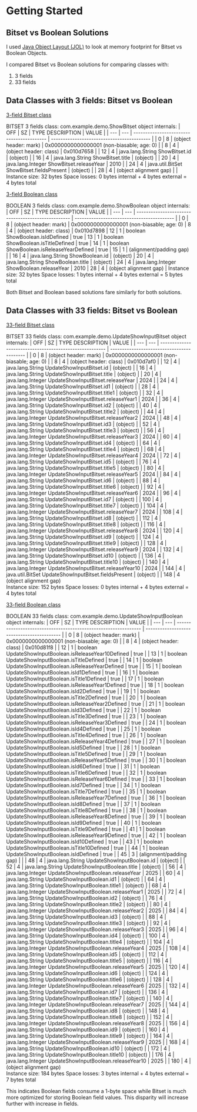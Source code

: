 # Getting Started

## Bitset vs Boolean Solutions
I used [Java Object Layout (JOL)](https://mvnrepository.com/artifact/org.openjdk.jol/jol-core) to look at memory footprint for Bitset vs Boolean Objects. 

I compared Bitset vs Boolean solutions for comparing classes with: 
1. 3 fields 
2. 33 fields

## Data Classes with 3 fields: Bitset vs Boolean

[3-field Bitset class](https://github.com/krutikavk/sparse-update-analysis/blob/main/demo/src/main/java/com/example/demo/ShowBitset.java)

BITSET 3 fields class:
com.example.demo.ShowBitset object internals:
| OFF | SZ  |              TYPE DESCRIPTION             |       VALUE                                |
| --- | --- | ----------------------------------------- | ------------------------------------------ |
| 0   | 8   |                  (object header: mark)    |  0x0000000000000001 (non-biasable; age: 0) |
| 8   | 4   |                  (object header: class)   |  0x010d7658                                |
| 12  | 4   | java.lang.String ShowBitset.id            |  (object)                                  |
| 16  | 4   | java.lang.String ShowBitset.title         |  (object)                                  |
| 20  | 4   | java.lang.Integer ShowBitset.releaseYear  |   2010                                     |
| 24  | 4   | java.util.BitSet ShowBitset.fieldsPresent |  (object)                                  |
| 28  | 4   |                  (object alignment gap)   |                                            |
Instance size: 32 bytes
Space losses: 0 bytes internal + 4 bytes external = 4 bytes total

[3-field Boolean class](https://github.com/krutikavk/sparse-update-analysis/blob/main/demo/src/main/java/com/example/demo/ShowBoolean.java)

BOOLEAN 3 fields class:
com.example.demo.ShowBoolean object internals:
| OFF | SZ  |                    TYPE DESCRIPTION                |       VALUE                                |
| --- | --- | -------------------------------------------------- | ------------------------------------------ |
| 0   | 8   |                   (object header: mark)            | 0x0000000000000001 (non-biasable; age: 0)
| 8   | 4   |                  (object header: class)            | 0x010d7898
| 12  | 1   |          boolean ShowBoolean.isIdDefined           | true
| 13  | 1   |          boolean ShowBoolean.isTitleDefined        | true
| 14  | 1   |          boolean ShowBoolean.isReleaseYearDefined  | true
| 15  | 1   |                  (alignment/padding gap)           | 
| 16  | 4   | java.lang.String ShowBoolean.id                    | (object)
| 20  | 4   | java.lang.String ShowBoolean.title                 | (object)
| 24  | 4   |  java.lang.Integer ShowBoolean.releaseYear         |   2010
| 28  | 4   |                  (object alignment gap)            |
Instance size: 32 bytes
Space losses: 1 bytes internal + 4 bytes external = 5 bytes total

Both Bitset and Boolean based solutions fare similarly for both solutions.



## Data Classes with 33 fields: Bitset vs Boolean

[33-field Bitset class](https://github.com/krutikavk/sparse-update-analysis/blob/main/demo/src/main/java/com/example/demo/UpdateShowInputBitset.java)

BITSET 33 fields class:
com.example.demo.UpdateShowInputBitset object internals:
| OFF | SZ  |                       TYPE DESCRIPTION                  |       VALUE                                |
| --- | --- | ------------------------------------------------------- | ------------------------------------------ |
| 0   | 8   |                  (object header: mark)                  | 0x0000000000000001 (non-biasable; age: 0)  |
| 8   | 4   |                  (object header: class)                 | 0x010d7af0                                 |
| 12  | 4   |  java.lang.String UpdateShowInputBitset.id              | (object)                                   |
| 16  | 4   |  java.lang.String UpdateShowInputBitset.title           | (object)                                   |
| 20  | 4   |  java.lang.Integer UpdateShowInputBitset.releaseYear    | 2024                                       |
| 24  | 4   |  java.lang.String UpdateShowInputBitset.id1             | (object)                                   |
| 28  | 4   |  java.lang.String UpdateShowInputBitset.title1          | (object)                                   |
| 32  | 4   |  java.lang.Integer UpdateShowInputBitset.releaseYear1   | 2024                                       |
| 36  | 4   |  java.lang.String UpdateShowInputBitset.id2             | (object)                                   |
| 40  | 4   |  java.lang.String UpdateShowInputBitset.title2          | (object)                                   |
| 44  | 4   |  java.lang.Integer UpdateShowInputBitset.releaseYear2   | 2024                                       |
| 48  | 4   |  java.lang.String UpdateShowInputBitset.id3             | (object)                                   |
| 52  | 4   |  java.lang.String UpdateShowInputBitset.title3          | (object)                                   |
| 56  | 4   |  java.lang.Integer UpdateShowInputBitset.releaseYear3   | 2024                                       |
| 60  | 4   |  java.lang.String UpdateShowInputBitset.id4             | (object)                                   |
| 64  | 4   |  java.lang.String UpdateShowInputBitset.title4          | (object)                                   |
| 68  | 4   |  java.lang.Integer UpdateShowInputBitset.releaseYear4   | 2024                                       |
| 72  | 4   |  java.lang.String UpdateShowInputBitset.id5             | (object)                                   |
| 76  | 4   |  java.lang.String UpdateShowInputBitset.title5          | (object)                                   |
| 80  | 4   |  java.lang.Integer UpdateShowInputBitset.releaseYear5   | 2024                                       |
| 84  | 4   |  java.lang.String UpdateShowInputBitset.id6             | (object)                                   |
| 88  | 4   |  java.lang.String UpdateShowInputBitset.title6          | (object)                                   |
| 92  | 4   |  java.lang.Integer UpdateShowInputBitset.releaseYear6   | 2024                                       |
| 96  | 4   |  java.lang.String UpdateShowInputBitset.id7             | (object)                                   |
| 100 | 4   |  java.lang.String UpdateShowInputBitset.title7          | (object)                                   |
| 104 | 4   |  java.lang.Integer UpdateShowInputBitset.releaseYear7   | 2024                                       |
| 108 | 4   |  java.lang.String UpdateShowInputBitset.id8             | (object)                                   |
| 112 | 4   |  java.lang.String UpdateShowInputBitset.title8          | (object)                                   |
| 116 | 4   |  java.lang.Integer UpdateShowInputBitset.releaseYear8   | 2024                                       |
| 120 | 4   |  java.lang.String UpdateShowInputBitset.id9             | (object)                                   |
| 124 | 4   |  java.lang.String UpdateShowInputBitset.title9          | (object)                                   |
| 128 | 4   |  java.lang.Integer UpdateShowInputBitset.releaseYear9   | 2024                                       |
| 132 | 4   |  java.lang.String UpdateShowInputBitset.id10            | (object)                                   |
| 136 | 4   |  java.lang.String UpdateShowInputBitset.title10         | (object)                                   |
| 140 | 4   |  java.lang.Integer UpdateShowInputBitset.releaseYear10  | 2024                                       |
| 144 | 4   |  java.util.BitSet UpdateShowInputBitset.fieldsPresent   | (object)                                   |
| 148 | 4                     (object alignment gap)                
Instance size: 152 bytes
Space losses: 0 bytes internal + 4 bytes external = 4 bytes total


[33-field Boolean class](https://github.com/krutikavk/sparse-update-analysis/blob/main/demo/src/main/java/com/example/demo/UpdateShowInputBoolean.java)

BOOLEAN 33 fields class:
com.example.demo.UpdateShowInputBoolean object internals:
| OFF | SZ  |                           TYPE DESCRIPTION                      |       VALUE                                |
| --- | --- | --------------------------------------------------------------- | ------------------------------------------ |
| 0   | 8   |                  (object header: mark)                          | 0x0000000000000001 (non-biasable; age: 0)  |
| 8   | 4   |                  (object header: class)                         | 0x010d81f8                                 |
| 12  | 1   |          boolean UpdateShowInputBoolean.isReleaseYear10Defined  |  true                                      |
| 13  | 1   |          boolean UpdateShowInputBoolean.isTitleDefined          |  true                                      |
| 14  | 1   |          boolean UpdateShowInputBoolean.isReleaseYearDefined    |  true                                      |
| 15  | 1   |          boolean UpdateShowInputBoolean.isId1Defined            |  true                                      |
| 16  | 1   |          boolean UpdateShowInputBoolean.isTitle1Defined         |  true                                      |
| 17  | 1   |          boolean UpdateShowInputBoolean.isReleaseYear1Defined   |  true                                      |
| 18  | 1   |          boolean UpdateShowInputBoolean.isId2Defined            |  true                                      |
| 19  | 1   |          boolean UpdateShowInputBoolean.isTitle2Defined         |  true                                      |
| 20  | 1   |          boolean UpdateShowInputBoolean.isReleaseYear2Defined   |  true                                      |
| 21  | 1   |          boolean UpdateShowInputBoolean.isId3Defined            |  true                                      |
| 22  | 1   |          boolean UpdateShowInputBoolean.isTitle3Defined         |  true                                      |
| 23  | 1   |          boolean UpdateShowInputBoolean.isReleaseYear3Defined   |  true                                      |
| 24  | 1   |          boolean UpdateShowInputBoolean.isId4Defined            |  true                                      |
| 25  | 1   |          boolean UpdateShowInputBoolean.isTitle4Defined         |  true                                      |
| 26  | 1   |          boolean UpdateShowInputBoolean.isReleaseYear4Defined   |  true                                      |
| 27  | 1   |          boolean UpdateShowInputBoolean.isId5Defined            |  true                                      |
| 28  | 1   |          boolean UpdateShowInputBoolean.isTitle5Defined         |  true                                      |
| 29  | 1   |          boolean UpdateShowInputBoolean.isReleaseYear5Defined   |  true                                      |
| 30  | 1   |          boolean UpdateShowInputBoolean.isId6Defined            |  true                                      |
| 31  | 1   |          boolean UpdateShowInputBoolean.isTitle6Defined         |  true                                      |
| 32  | 1   |          boolean UpdateShowInputBoolean.isReleaseYear6Defined   |  true                                      |
| 33  | 1   |          boolean UpdateShowInputBoolean.isId7Defined            |  true                                      |
| 34  | 1   |          boolean UpdateShowInputBoolean.isTitle7Defined         |  true                                      |
| 35  | 1   |          boolean UpdateShowInputBoolean.isReleaseYear7Defined   |  true                                      |
| 36  | 1   |          boolean UpdateShowInputBoolean.isId8Defined            |  true                                      |
| 37  | 1   |          boolean UpdateShowInputBoolean.isTitle8Defined         |  true                                      |
| 38  | 1   |          boolean UpdateShowInputBoolean.isReleaseYear8Defined   |  true                                      |
| 39  | 1   |          boolean UpdateShowInputBoolean.isId9Defined            |  true                                      |
| 40  | 1   |          boolean UpdateShowInputBoolean.isTitle9Defined         |  true                                      |
| 41  | 1   |          boolean UpdateShowInputBoolean.isReleaseYear9Defined   |  true                                      |
| 42  | 1   |          boolean UpdateShowInputBoolean.isId10Defined           |  true                                      |
| 43  | 1   |          boolean UpdateShowInputBoolean.isTitle10Defined        |  true                                      |
| 44  | 1   |          boolean UpdateShowInputBoolean.isIdDefined             |  true                                      |
| 45  | 3   |                  (alignment/padding gap)                        |                                            |
| 48  | 4   |  java.lang.String UpdateShowInputBoolean.id                     |  (object)                                  |
| 52  | 4   |  java.lang.String UpdateShowInputBoolean.title                  |  (object)                                  |
| 56  | 4   |  java.lang.Integer UpdateShowInputBoolean.releaseYear           |   2025                                     |
| 60  | 4   |  java.lang.String UpdateShowInputBoolean.id1                    |  (object)                                  |
| 64  | 4   |  java.lang.String UpdateShowInputBoolean.title1                 |  (object)                                  |
| 68  | 4   |  java.lang.Integer UpdateShowInputBoolean.releaseYear1          |   2025                                     |
| 72  | 4   |  java.lang.String UpdateShowInputBoolean.id2                    |  (object)                                  |
| 76  | 4   |  java.lang.String UpdateShowInputBoolean.title2                 |  (object)                                  |
| 80  | 4   |  java.lang.Integer UpdateShowInputBoolean.releaseYear2          |   2025                                     |
| 84  | 4   |  java.lang.String UpdateShowInputBoolean.id3                    |  (object)                                  |
| 88  | 4   |  java.lang.String UpdateShowInputBoolean.title3                 |  (object)                                  |
| 92  | 4   |  java.lang.Integer UpdateShowInputBoolean.releaseYear3          |   2025                                     |
| 96  | 4   |  java.lang.String UpdateShowInputBoolean.id4                    |  (object)                                  |
| 100 | 4   |  java.lang.String UpdateShowInputBoolean.title4                 |  (object)                                  |
| 104 | 4   |  java.lang.Integer UpdateShowInputBoolean.releaseYear4          |   2025                                     |
| 108 | 4   |  java.lang.String UpdateShowInputBoolean.id5                    |  (object)                                  |
| 112 | 4   |  java.lang.String UpdateShowInputBoolean.title5                 |  (object)                                  |
| 116 | 4   |  java.lang.Integer UpdateShowInputBoolean.releaseYear5          |   2025                                     |
| 120 | 4   |  java.lang.String UpdateShowInputBoolean.id6                    |  (object)                                  |
| 124 | 4   |  java.lang.String UpdateShowInputBoolean.title6                 |  (object)                                  |
| 128 | 4   |  java.lang.Integer UpdateShowInputBoolean.releaseYear6          |   2025                                     |
| 132 | 4   |  java.lang.String UpdateShowInputBoolean.id7                    |  (object)                                  |
| 136 | 4   |  java.lang.String UpdateShowInputBoolean.title7                 |  (object)                                  |
| 140 | 4   |  java.lang.Integer UpdateShowInputBoolean.releaseYear7          |   2025                                     |
| 144 | 4   |  java.lang.String UpdateShowInputBoolean.id8                    |  (object)                                  |
| 148 | 4   |  java.lang.String UpdateShowInputBoolean.title8                 |  (object)                                  |
| 152 | 4   |  java.lang.Integer UpdateShowInputBoolean.releaseYear8          |   2025                                     |
| 156 | 4   |  java.lang.String UpdateShowInputBoolean.id9                    |  (object)                                  |
| 160 | 4   |  java.lang.String UpdateShowInputBoolean.title9                 |  (object)                                  |
| 164 | 4   |  java.lang.Integer UpdateShowInputBoolean.releaseYear9          |   2025                                     |
| 168 | 4   |  java.lang.String UpdateShowInputBoolean.id10                   |  (object)                                  |
| 172 | 4   |  java.lang.String UpdateShowInputBoolean.title10                |  (object)                                  |
| 176 | 4   | java.lang.Integer UpdateShowInputBoolean.releaseYear10          |  2025                                      |
| 180 | 4   |                 (object alignment gap)                          
Instance size: 184 bytes
Space losses: 3 bytes internal + 4 bytes external = 7 bytes total


This indicates Boolean fields consume a 1-byte space while Bitset is much more optimized for storing Boolean field values. 
This disparity will increase further with increase in fields. 












